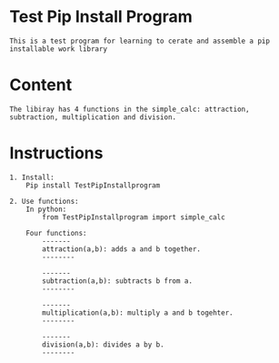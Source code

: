 
# Test Pip Install Program
    This is a test program for learning to cerate and assemble a pip installable work library

# Content
    The libiray has 4 functions in the simple_calc: attraction, subtraction, multiplication and division. 

# Instructions 
    1. Install:
        Pip install TestPipInstallprogram

    2. Use functions:
        In python:
            from TestPipInstallprogram import simple_calc

        Four functions:
            -------
            attraction(a,b): adds a and b together.
            --------

            -------
            subtraction(a,b): subtracts b from a.
            --------

            -------
            multiplication(a,b): multiply a and b togehter.
            --------

            -------
            division(a,b): divides a by b.
            --------






